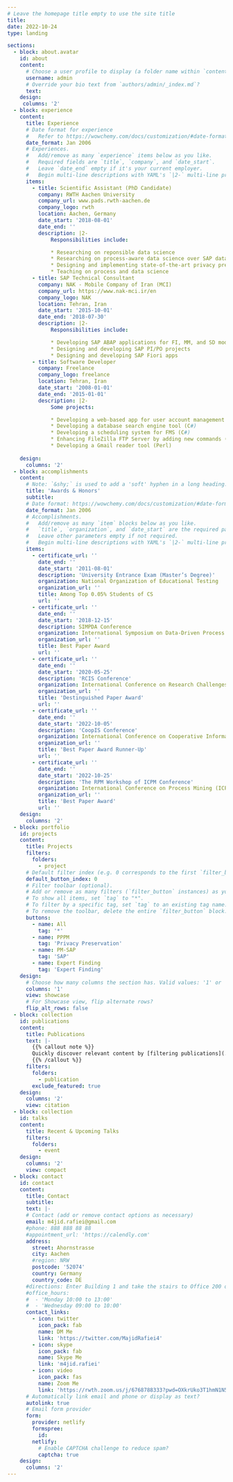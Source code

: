 ```yaml
---
# Leave the homepage title empty to use the site title
title:
date: 2022-10-24
type: landing

sections:
  - block: about.avatar
    id: about
    content:
      # Choose a user profile to display (a folder name within `content/authors/`)
      username: admin
      # Override your bio text from `authors/admin/_index.md`?
      text:
    design:
     columns: '2'    
  - block: experience
    content:
      title: Experience
      # Date format for experience
      #   Refer to https://wowchemy.com/docs/customization/#date-format
      date_format: Jan 2006
      # Experiences.
      #   Add/remove as many `experience` items below as you like.
      #   Required fields are `title`, `company`, and `date_start`.
      #   Leave `date_end` empty if it's your current employer.
      #   Begin multi-line descriptions with YAML's `|2-` multi-line prefix.
      items:
        - title: Scientific Assistant (PhD Candidate)
          company: RWTH Aachen University
          company_url: www.pads.rwth-aachen.de
          company_logo: rwth
          location: Aachen, Germany
          date_start: '2018-08-01'
          date_end: ''
          description: |2-
              Responsibilities include:

              * Researching on reponsible data science
              * Researching on process-aware data science over SAP data
              * Designing and implementing state-of-the-art privacy preservation techniques
              * Teaching on process and data science
        - title: SAP Technical Consultant
          company: NAK - Mobile Company of Iran (MCI)
          company_url: https://www.nak-mci.ir/en
          company_logo: NAK
          location: Tehran, Iran
          date_start: '2015-10-01'
          date_end: '2018-07-30'
          description: |2-
              Responsibilities include:

              * Developing SAP ABAP applications for FI, MM, and SD modules
              * Designing and developing SAP PI/PO projects
              * Designing and developing SAP Fiori apps
        - title: Software Developer
          company: Freelance
          company_logo: freelance
          location: Tehran, Iran
          date_start: '2008-01-01'
          date_end: '2015-01-01'
          description: |2-
              Some projects:

              * Developing a web-based app for user account management (PHP)
              * Developing a database search engine tool (C#)
              * Developing a scheduling system for FMS (C#)
              * Enhancing FileZilla FTP Server by adding new commands (C++)
              * Developing a Gmail reader tool (Perl)
              
    design:
      columns: '2'
  - block: accomplishments
    content:
      # Note: `&shy;` is used to add a 'soft' hyphen in a long heading.
      title: 'Awards & Honors'
      subtitle:
      # Date format: https://wowchemy.com/docs/customization/#date-format
      date_format: Jan 2006
      # Accomplishments.
      #   Add/remove as many `item` blocks below as you like.
      #   `title`, `organization`, and `date_start` are the required parameters.
      #   Leave other parameters empty if not required.
      #   Begin multi-line descriptions with YAML's `|2-` multi-line prefix.
      items:
        - certificate_url: ''
          date_end: ''
          date_start: '2011-08-01'
          description: 'University Entrance Exam (Master’s Degree)'
          organization: National Organization of Educational Testing
          organization_url: ''
          title: Among Top 0.05% Students of CS
          url: ''
        - certificate_url: ''
          date_end: ''
          date_start: '2018-12-15'
          description: SIMPDA Conference
          organization: International Symposium on Data-Driven Process Discovery and Analysis (SIMPDA)
          organization_url: ''
          title: Best Paper Award
          url: ''
        - certificate_url: ''
          date_end: ''
          date_start: '2020-05-25'
          description: 'RCIS Conference'
          organization: International Conference on Research Challenges in Information Science (RCIS)
          organization_url: ''
          title: 'Destinguished Paper Award'
          url: ''
        - certificate_url: ''
          date_end: ''
          date_start: '2022-10-05'
          description: 'CoopIS Conference'
          organization: International Conference on Cooperative Information Systems (CoopIS)
          organization_url: ''
          title: 'Best Paper Award Runner-Up'
          url: ''
        - certificate_url: ''
          date_end: ''
          date_start: '2022-10-25'
          description: 'The RPM Workshop of ICPM Conference'
          organization: International Conference on Process Mining (ICPM) - Workshop on Responsible Process Mining (RPM) 
          organization_url: ''
          title: 'Best Paper Award'
          url: ''
    design:
      columns: '2'
  - block: portfolio
    id: projects
    content:
      title: Projects
      filters:
        folders:
          - project
      # Default filter index (e.g. 0 corresponds to the first `filter_button` instance below).
      default_button_index: 0
      # Filter toolbar (optional).
      # Add or remove as many filters (`filter_button` instances) as you like.
      # To show all items, set `tag` to "*".
      # To filter by a specific tag, set `tag` to an existing tag name.
      # To remove the toolbar, delete the entire `filter_button` block.
      buttons:
        - name: All
          tag: '*'
        - name: PPPM
          tag: 'Privacy Preservation'
        - name: PM-SAP
          tag: 'SAP'
        - name: Expert Finding
          tag: 'Expert Finding'
    design:
      # Choose how many columns the section has. Valid values: '1' or '2'.
      columns: '1'
      view: showcase
      # For Showcase view, flip alternate rows?
      flip_alt_rows: false
  - block: collection
    id: publications
    content:
      title: Publications
      text: |-
        {{% callout note %}}
        Quickly discover relevant content by [filtering publications](./publication/).
        {{% /callout %}}
      filters:
        folders:
          - publication
        exclude_featured: true
    design:
      columns: '2'
      view: citation
  - block: collection
    id: talks
    content:
      title: Recent & Upcoming Talks
      filters:
        folders:
          - event
    design:
      columns: '2'
      view: compact
  - block: contact
    id: contact
    content:
      title: Contact
      subtitle:
      text: |-
      # Contact (add or remove contact options as necessary)
      email: m4jid.rafiei@gmail.com
      #phone: 888 888 88 88
      #appointment_url: 'https://calendly.com'
      address:
        street: Ahornstrasse
        city: Aachen
        #region: NRW
        postcode: '52074'
        country: Germany
        country_code: DE
      #directions: Enter Building 1 and take the stairs to Office 200 on Floor 2
      #office_hours:
      #  - 'Monday 10:00 to 13:00'
      #  - 'Wednesday 09:00 to 10:00'
      contact_links:
        - icon: twitter
          icon_pack: fab
          name: DM Me
          link: 'https://twitter.com/MajidRafiei4'
        - icon: skype
          icon_pack: fab
          name: Skype Me
          link: 'm4jid.rafiei'
        - icon: video
          icon_pack: fas
          name: Zoom Me
          link: 'https://rwth.zoom.us/j/6768788333?pwd=OXkrUko3T1hmN1N5eFFCWHhISWw4dz09'
      # Automatically link email and phone or display as text?
      autolink: true
      # Email form provider
      form:
        provider: netlify
        formspree:
          id:
        netlify:
          # Enable CAPTCHA challenge to reduce spam?
          captcha: true
    design:
      columns: '2'
---
```

